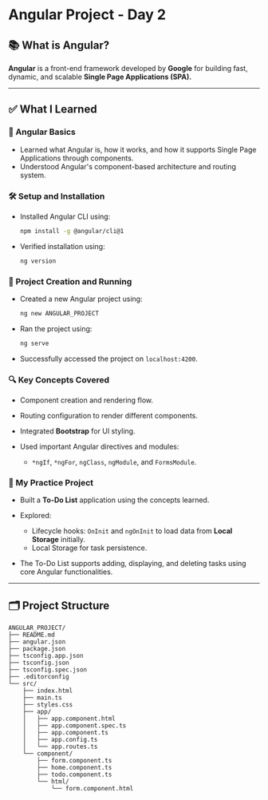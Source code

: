 
# Angular Project - Day 2

## 📚 What is Angular?
**Angular** is a front-end framework developed by **Google** for building fast, dynamic, and scalable **Single Page Applications (SPA).**

---

## ✅ What I Learned

### 📖 Angular Basics
- Learned what Angular is, how it works, and how it supports Single Page Applications through components.
- Understood Angular's component-based architecture and routing system.

### 🛠️ Setup and Installation
- Installed Angular CLI using:
  ```bash
  npm install -g @angular/cli@1
  ```

* Verified installation using:

  ```bash
  ng version
  ```

### 🚀 Project Creation and Running

* Created a new Angular project using:

  ```bash
  ng new ANGULAR_PROJECT
  ```
* Ran the project using:

  ```bash
  ng serve
  ```
* Successfully accessed the project on `localhost:4200`.

### 🔍 Key Concepts Covered

* Component creation and rendering flow.
* Routing configuration to render different components.
* Integrated **Bootstrap** for UI styling.
* Used important Angular directives and modules:

  * `*ngIf`, `*ngFor`, `ngClass`, `ngModule`, and `FormsModule`.

### 📝 My Practice Project

* Built a **To-Do List** application using the concepts learned.
* Explored:

  * Lifecycle hooks: `OnInit` and `ngOnInit` to load data from **Local Storage** initially.
  * Local Storage for task persistence.
* The To-Do List supports adding, displaying, and deleting tasks using core Angular functionalities.

---

## 🗂️ Project Structure

```
ANGULAR_PROJECT/
├── README.md
├── angular.json
├── package.json
├── tsconfig.app.json
├── tsconfig.json
├── tsconfig.spec.json
├── .editorconfig
└── src/
    ├── index.html
    ├── main.ts
    ├── styles.css
    ├── app/
    │   ├── app.component.html
    │   ├── app.component.spec.ts
    │   ├── app.component.ts
    │   ├── app.config.ts
    │   └── app.routes.ts
    └── component/
        ├── form.component.ts
        ├── home.component.ts
        ├── todo.component.ts
        └── html/
            └── form.component.html
```


